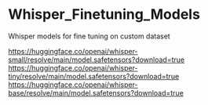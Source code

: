 # Whisper_Finetuning_Models
Whisper models for fine tuning on custom dataset

https://huggingface.co/openai/whisper-small/resolve/main/model.safetensors?download=true
https://huggingface.co/openai/whisper-tiny/resolve/main/model.safetensors?download=true
https://huggingface.co/openai/whisper-base/resolve/main/model.safetensors?download=true

